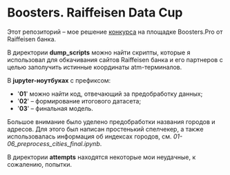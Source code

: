 # Boosters. Raiffeisen Data Cup

Этот репозиторий – мое решение [конкурса](https://boosters.pro/champ_11) на площадке Boosters.Pro от Raiffeisen банка.

В директории **dump_scripts** можно найти скрипты, которые я использовал для обкачивания сайтов Raiffeisen банка и его партнеров
с целью заполучить истинные координаты atm-терминалов.

В **jupyter-ноутбуках** с префиксом:
- '**01**' можно найти код, отвечающий за предобработку данных;
- '**02**' – формирование итогового датасета;
- '**03**' – финальная модель.

Большое внимание было уделено предобработки названия городов и адресов. Для этого был написан простенький спелчекер, а также использовалась информация об индексах городов, см. *01-06_preprocess_cities_final.ipynb*.

В директории **attempts** находятся некоторые мои неудачные, к сожалению, попытки.
